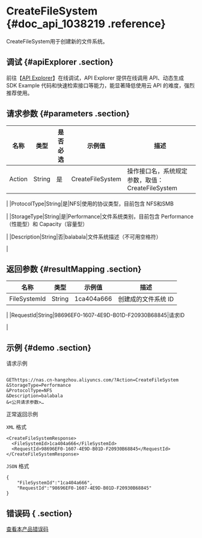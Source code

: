 # CreateFileSystem {#doc_api_1038219 .reference}

CreateFileSystem用于创建新的文件系统。

## 调试 {#apiExplorer .section}

前往【[API Explorer](https://api.aliyun.com/#product=NAS&api=CreateFileSystem)】在线调试，API Explorer 提供在线调用 API、动态生成 SDK Example 代码和快速检索接口等能力，能显著降低使用云 API 的难度，强烈推荐使用。

## 请求参数 {#parameters .section}

|名称|类型|是否必选|示例值|描述|
|--|--|----|---|--|
|Action|String|是|CreateFileSystem|操作接口名，系统规定参数，取值：CreateFileSystem

 |
|ProtocolType|String|是|NFS|使用的协议类型，目前包含 NFS和SMB

 |
|StorageType|String|是|Performance|文件系统类别，目前包含 Performance（性能型）和 Capacity（容量型）

 |
|Description|String|否|balabala|文件系统描述（不可用空格符）

 |

## 返回参数 {#resultMapping .section}

|名称|类型|示例值|描述|
|--|--|---|--|
|FileSystemId|String|1ca404a666|创建成的文件系统 ID

 |
|RequestId|String|98696EF0-1607-4E9D-B01D-F20930B68845|请求ID

 |

## 示例 {#demo .section}

请求示例

``` {#request_demo}

GEThttps://nas.cn-hangzhou.aliyuncs.com/?Action=CreateFileSystem
&StorageType=Performance
&ProtocolType=NFS
&Description=balabala
&<公共请求参数>…

```

正常返回示例

`XML` 格式

``` {#xml_return_success_demo}
<CreateFileSystemResponse>
  <FileSystemId>1ca404a666</FileSystemId>
  <RequestId>98696EF0-1607-4E9D-B01D-F20930B68845</RequestId>
</CreateFileSystemResponse>

```

`JSON` 格式

``` {#json_return_success_demo}
{
	"FileSystemId":"1ca404a666",
	"RequestId":"98696EF0-1607-4E9D-B01D-F20930B68845"
}
```

## 错误码 { .section}

[查看本产品错误码](https://error-center.aliyun.com/status/product/NAS)

